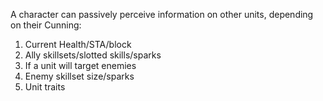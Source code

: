 A character can passively perceive information on other units, depending on their Cunning:
1) Current Health/STA/block
2) Ally skillsets/slotted skills/sparks
3) If a unit will target enemies
4) Enemy skillset size/sparks
5) Unit traits